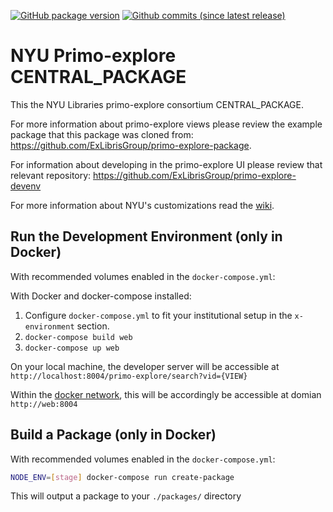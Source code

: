 [![GitHub package version](https://img.shields.io/github/package-json/v/NYULibraries/primo-explore-central-package.svg)](https://github.com/NYULibraries/primo-explore-central-package/releases)
[![Github commits (since latest release)](https://img.shields.io/github/commits-since/NYULibraries/primo-explore-central-package/latest.svg)](https://github.com/NYULibraries/primo-explore-central-package/releases/latest)

# NYU Primo-explore CENTRAL_PACKAGE

This the NYU Libraries primo-explore consortium CENTRAL_PACKAGE.

For more information about primo-explore views please review the example package that this package was cloned from: https://github.com/ExLibrisGroup/primo-explore-package.

For information about developing in the primo-explore UI please review that relevant repository: https://github.com/ExLibrisGroup/primo-explore-devenv

For more information about NYU's customizations read the [wiki](https://github.com/nyulibraries/primo-explore-nyu/wiki).

## Run the Development Environment (only in Docker)

With recommended volumes enabled in the `docker-compose.yml`:

With Docker and docker-compose installed:

1. Configure `docker-compose.yml` to fit your institutional setup in the `x-environment` section.
1. `docker-compose build web`
1. `docker-compose up web`

On your local machine, the developer server will be accessible at `http://localhost:8004/primo-explore/search?vid={VIEW}`

Within the [docker network](https://docs.docker.com/network/), this will be accordingly be accessible at domian `http://web:8004`

## Build a Package (only in Docker)

With recommended volumes enabled in the `docker-compose.yml`:

```sh
NODE_ENV=[stage] docker-compose run create-package
```

This will output a package to your `./packages/` directory